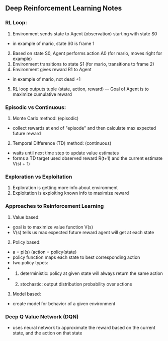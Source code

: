 ## Deep Reinforcement Learning Notes

### RL Loop:
1. Environment sends state to Agent (observation) starting with state S0
- in example of mario, state S0 is frame 1
2. Based on state S0, Agent performs action A0 (for mario, moves right for example)
3. Environment transitions to state S1 (for mario, transitions to frame 2)
4. Environment gives reward R1 to Agent
- in example of mario, not dead +1
5. RL loop outputs tuple (state, action, reward)
-- Goal of Agent is to maximize cumulative reward

### Episodic vs Continuous:
1. Monte Carlo method: (episodic)
- collect rewards at end of "episode" and then calculate max expected future reward
2. Temporal Difference (TD) method: (continuous)
- waits until next time step to update value estimates
- forms a TD target used observed reward R(t+1) and the current estimate V(st + 1)

### Exploration vs Exploitation
1. Exploration is getting more info about environment
2. Exploitation is exploiting known info to maximize reward

### Approaches to Reinforcement Learning
1. Value based:
- goal is to maximize value function V(s)
- V(s) tells us max expected future reward agent will get at each state
2. Policy based:
- a = pi(s) (action = policy(state)
- policy function maps each state to best corresponding action
- two policy types:
- 1. deterministic: policy at given state will always return the same action
- 2. stochastic: output distribution probability over actions
3. Model based:
- create model for behavior of a given environment

### Deep Q Value Network (DQN)
- uses neural network to approximate the reward based on the current state, and the action on that state
